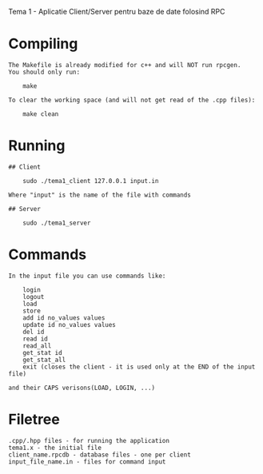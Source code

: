 
Tema 1 - Aplicatie Client/Server pentru baze de date folosind RPC

# Compiling

    The Makefile is already modified for c++ and will NOT run rpcgen.
    You should only run:
        
        make

    To clear the working space (and will not get read of the .cpp files):
        
        make clean

# Running

    ## Client
        
        sudo ./tema1_client 127.0.0.1 input.in

    Where "input" is the name of the file with commands

    ## Server
        
        sudo ./tema1_server

# Commands

    In the input file you can use commands like:

        login
        logout
        load
        store
        add id no_values values
        update id no_values values
        del id
        read id
        read_all
        get_stat id
        get_stat_all
        exit (closes the client - it is used only at the END of the input file)

    and their CAPS verisons(LOAD, LOGIN, ...)

# Filetree

    .cpp/.hpp files - for running the application
    tema1.x - the initial file
    client_name.rpcdb - database files - one per client
    input_file_name.in - files for command input